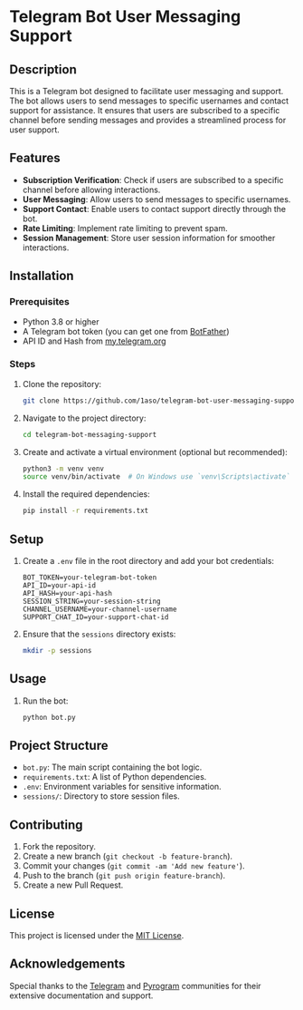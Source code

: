 # Telegram Bot User Messaging Support

## Description
This is a Telegram bot designed to facilitate user messaging and support. The bot allows users to send messages to specific usernames and contact support for assistance. It ensures that users are subscribed to a specific channel before sending messages and provides a streamlined process for user support.

## Features
- **Subscription Verification**: Check if users are subscribed to a specific channel before allowing interactions.
- **User Messaging**: Allow users to send messages to specific usernames.
- **Support Contact**: Enable users to contact support directly through the bot.
- **Rate Limiting**: Implement rate limiting to prevent spam.
- **Session Management**: Store user session information for smoother interactions.

## Installation

### Prerequisites
- Python 3.8 or higher
- A Telegram bot token (you can get one from [BotFather](https://core.telegram.org/bots#6-botfather))
- API ID and Hash from [my.telegram.org](https://my.telegram.org)

### Steps
1. Clone the repository:
    ```bash
    git clone https://github.com/1aso/telegram-bot-user-messaging-support/tree/main
    ```
2. Navigate to the project directory:
    ```bash
    cd telegram-bot-messaging-support
    ```
3. Create and activate a virtual environment (optional but recommended):
    ```bash
    python3 -m venv venv
    source venv/bin/activate  # On Windows use `venv\Scripts\activate`
    ```
4. Install the required dependencies:
    ```bash
    pip install -r requirements.txt
    ```

## Setup
1. Create a `.env` file in the root directory and add your bot credentials:
    ```dotenv
    BOT_TOKEN=your-telegram-bot-token
    API_ID=your-api-id
    API_HASH=your-api-hash
    SESSION_STRING=your-session-string
    CHANNEL_USERNAME=your-channel-username
    SUPPORT_CHAT_ID=your-support-chat-id
    ```
2. Ensure that the `sessions` directory exists:
    ```bash
    mkdir -p sessions
    ```

## Usage
1. Run the bot:
    ```bash
    python bot.py
    ```

## Project Structure
- `bot.py`: The main script containing the bot logic.
- `requirements.txt`: A list of Python dependencies.
- `.env`: Environment variables for sensitive information.
- `sessions/`: Directory to store session files.

## Contributing
1. Fork the repository.
2. Create a new branch (`git checkout -b feature-branch`).
3. Commit your changes (`git commit -am 'Add new feature'`).
4. Push to the branch (`git push origin feature-branch`).
5. Create a new Pull Request.

## License
This project is licensed under the [MIT License](LICENSE).

## Acknowledgements
Special thanks to the [Telegram](https://core.telegram.org/bots) and [Pyrogram](https://docs.pyrogram.org/) communities for their extensive documentation and support.
 
